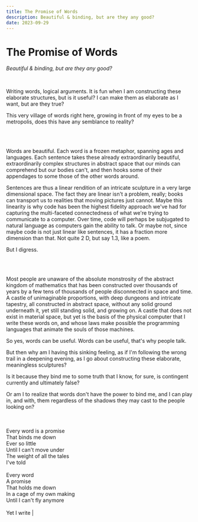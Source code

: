 ```yaml
---
title: The Promise of Words
description: Beautiful & binding, but are they any good?
date: 2023-09-29
---
```


# The Promise of Words

_Beautiful & binding, but are they any good?_

<style module>
.prose p {
    border-radius: 2px;
    color: oklch(97% 0.09 105);
    background-color: oklch(54% 0.22 29);
    padding: 1rem;
}

.poem {
    padding: 1rem;
}

.blink {
    animation: blink 1100ms infinite;
}

@keyframes blink {
    0% {
        opacity: 0;
    }
    40% {
        opacity: 0;
    }
    80% {
        opacity: 1;
    }
    100% {
        opacity: 0;
    }
}
</style>

<div :class="$style.prose" >

<br />

Writing words, logical arguments. It is fun when I am constructing these
elaborate structures, but is it useful? I can make them as elaborate as I want,
but are they true?

This very village of words right here, growing in front of my eyes to be a
metropolis, does this have any semblance to reality?

<br />
<br />

Words are beautiful. Each word is a frozen metaphor, spanning ages and
languages. Each sentence takes these already extraordinarily beautiful,
extraordinarily complex structures in abstract space that our minds can
comprehend but our bodies can't, and then hooks some of their appendages to some
those of the other words around.

Sentences are thus a linear rendition of an intricate sculpture in a very large
dimensional space. The fact they are linear isn't a problem, really; books can
transport us to realities that moving pictures just cannot. Maybe this linearity
is why code has been the highest fidelity approach we've had for capturing the
multi-faceted connectedness of what we're trying to communicate to a computer.
Over time, code will perhaps be subjugated to natural language as computers gain
the ability to talk. Or maybe not, since maybe code is not just linear like
sentences, it has a fraction more dimension than that. Not quite 2 D, but say
1.3, like a poem.

But I digress.

<br />
<br />

Most people are unaware of the absolute monstrosity of the abstract kingdom of
mathematics that has been constructed over thousands of years by a few tens of
thousands of people disconnected in space and time. A castle of unimaginable
proportions, with deep dungeons and intricate tapestry, all constructed in
abstract space, without any solid ground underneath it, yet still standing
solid, and growing on. A castle that does not exist in material space, but yet
is the basis of the physical computer that I write these words on, and whose
laws make possible the programming languages that animate the souls of those
machines.

So yes, words can be useful. Words can be useful, that's why people talk.

But then why am I having this sinking feeling, as if I'm following the wrong
trail in a deepening evening, as I go about constructing these elaborate,
meaningless sculptures?

Is it because they bind me to some truth that I know, for sure, is contingent
currently and ultimately false?

Or am I to realize that words don't have the power to bind me, and I can play
in, and with, them regardless of the shadows they may cast to the people looking
on?

<br />
<br />

</div>

<div :class="$style.poem">
Every word is a promise
<br />
That binds me down
<br />
Ever so little
<br />
Until I can't move under
<br />
The weight of all the tales
<br />
I've told
<br />
<br />
Every word
<br />
A promise
<br />
That holds me down
<br />
In a cage of my own making
<br />
Until I can't fly anymore
<br />
<br />
Yet I write <span :class="$style.blink">|</span>
</div>
